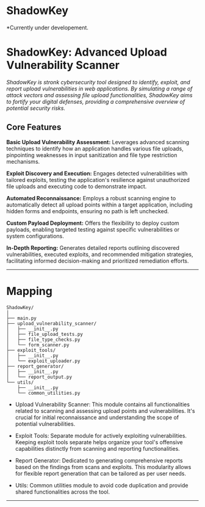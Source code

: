 # ShadowKey

*Currently under developement.

# ShadowKey: Advanced Upload Vulnerability Scanner

*ShadowKey is stronk cybersecurity tool designed to identify, exploit, and report upload vulnerabilities in web applications. By simulating a range of attack vectors and assessing file upload functionalities, ShadowKey aims to fortify your digital defenses, providing a comprehensive overview of potential security risks.*

## Core Features

**Basic Upload Vulnerability Assessment:** Leverages advanced scanning techniques to identify how an application handles various file uploads, pinpointing weaknesses in input sanitization and file type restriction mechanisms.

**Exploit Discovery and Execution:** Engages detected vulnerabilities with tailored exploits, testing the application's resilience against unauthorized file uploads and executing code to demonstrate impact.

**Automated Reconnaissance:** Employs a robust scanning engine to automatically detect all upload points within a target application, including hidden forms and endpoints, ensuring no path is left unchecked.

**Custom Payload Deployment:** Offers the flexibility to deploy custom payloads, enabling targeted testing against specific vulnerabilities or system configurations.

**In-Depth Reporting:** Generates detailed reports outlining discovered vulnerabilities, executed exploits, and recommended mitigation strategies, facilitating informed decision-making and prioritized remediation efforts.

----------------

# Mapping

```
ShadowKey/
│
├── main.py
├── upload_vulnerability_scanner/
│   ├── __init__.py
│   ├── file_upload_tests.py
│   ├── file_type_checks.py
│   └── form_scanner.py
├── exploit_tools/
│   ├── __init__.py
│   └── exploit_uploader.py
├── report_generator/
│   ├── __init__.py
│   └── report_output.py
└── utils/
    ├── __init__.py
    └── common_utilities.py
```

- Upload Vulnerability Scanner: This module contains all functionalities related to scanning and assessing upload points and vulnerabilities. It's crucial for initial reconnaissance and understanding the scope of potential vulnerabilities.

- Exploit Tools: Separate module for actively exploiting vulnerabilities. Keeping exploit tools separate helps organize your tool's offensive capabilities distinctly from scanning and reporting functionalities.

- Report Generator: Dedicated to generating comprehensive reports based on the findings from scans and exploits. This modularity allows for flexible report generation that can be tailored as per user needs.

- Utils: Common utilities module to avoid code duplication and provide shared functionalities across the tool.

-------------


